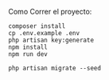 <p>Como Correr el proyecto:</p>

```
composer install
cp .env.example .env
php artisan key:generate
npm install 
npm run dev

php artisan migrate --seed
```
